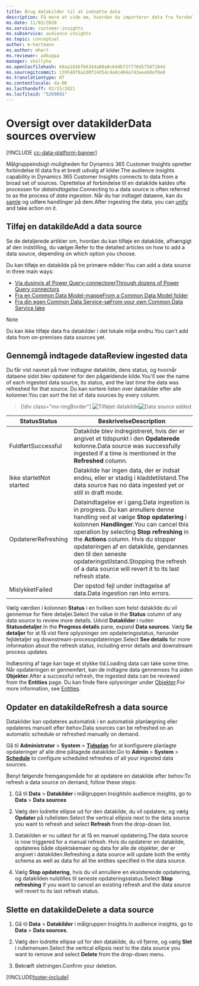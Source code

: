 ```yaml
---
title: Brug datakilder til at indsætte data
description: Få mere at vide om, hvordan du importerer data fra forskellige kilder.
ms.date: 11/03/2020
ms.service: customer-insights
ms.subservice: audience-insights
ms.topic: conceptual
author: m-hartmann
ms.author: mhart
ms.reviewer: adkuppa
manager: shellyha
ms.openlocfilehash: 68aa1b56fb634da80a0c64db72f778d57507104d
ms.sourcegitcommit: 139548f8a2d0f24d54c4a6c404a743eeeb8ef8e0
ms.translationtype: HT
ms.contentlocale: da-DK
ms.lasthandoff: 02/15/2021
ms.locfileid: "5269691"
---
```

# <a name="data-sources-overview"></a><span data-ttu-id="902de-103">Oversigt over datakilder</span><span class="sxs-lookup"><span data-stu-id="902de-103">Data sources overview</span></span>

[!INCLUDE [cc-data-platform-banner](../includes/cc-data-platform-banner.md)]

<span data-ttu-id="902de-104">Målgruppeindsigt-muligheden for Dynamics 365 Customer Insights opretter forbindelse til data fra et bredt udvalg af kilder.</span><span class="sxs-lookup"><span data-stu-id="902de-104">The audience insights capability in Dynamics 365 Customer Insights connects to data from a broad set of sources.</span></span> <span data-ttu-id="902de-105">Oprettelse af forbindelse til en datakilde kaldes ofte processen for *dataindtagelse*.</span><span class="sxs-lookup"><span data-stu-id="902de-105">Connecting to a data source is often referred to as the process of *data ingestion*.</span></span> <span data-ttu-id="902de-106">Når du har indtaget dataene, kan du [samle](data-unification.md) og udføre handlinger på dem.</span><span class="sxs-lookup"><span data-stu-id="902de-106">After ingesting the data, you can [unify](data-unification.md) and take action on it.</span></span>

## <a name="add-a-data-source"></a><span data-ttu-id="902de-107">Tilføj en datakilde</span><span class="sxs-lookup"><span data-stu-id="902de-107">Add a data source</span></span>

<span data-ttu-id="902de-108">Se de detaljerede artikler om, hvordan du kan tilføje en datakilde, afhængigt af den indstilling, du vælger.</span><span class="sxs-lookup"><span data-stu-id="902de-108">Refer to the detailed articles on how to add a data source, depending on which option you choose.</span></span>

<span data-ttu-id="902de-109">Du kan tilføje en datakilde på tre primære måder:</span><span class="sxs-lookup"><span data-stu-id="902de-109">You can add a data source in three main ways:</span></span>

- [<span data-ttu-id="902de-110">Via dusinvis af Power Query-connectorer</span><span class="sxs-lookup"><span data-stu-id="902de-110">Through dozens of Power Query connectors</span></span>](connect-power-query.md)
- [<span data-ttu-id="902de-111">Fra en Common Data Model-mappe</span><span class="sxs-lookup"><span data-stu-id="902de-111">From a Common Data Model folder</span></span>](connect-common-data-model.md)
- [<span data-ttu-id="902de-112">Fra din egen Common Data Service-sø</span><span class="sxs-lookup"><span data-stu-id="902de-112">From your own Common Data Service lake</span></span>](connect-common-data-service-lake.md)

> [!NOTE]
> <span data-ttu-id="902de-113">Du kan ikke tilføje data fra datakilder i det lokale miljø endnu.</span><span class="sxs-lookup"><span data-stu-id="902de-113">You can't add data from on-premises data sources yet.</span></span>

## <a name="review-ingested-data"></a><span data-ttu-id="902de-114">Gennemgå indtagede data</span><span class="sxs-lookup"><span data-stu-id="902de-114">Review ingested data</span></span>

<span data-ttu-id="902de-115">Du får vist navnet på hver indtagne datakilde, dens status, og hvornår dataene sidst blev opdateret for den pågældende kilde.</span><span class="sxs-lookup"><span data-stu-id="902de-115">You'll see the name of each ingested data source, its status, and the last time the data was refreshed for that source.</span></span> <span data-ttu-id="902de-116">Du kan sortere listen over datakilder efter alle kolonner.</span><span class="sxs-lookup"><span data-stu-id="902de-116">You can sort the list of data sources by every column.</span></span>

> [!div class="mx-imgBorder"]
> <span data-ttu-id="902de-117">![Tilføjet datakilde](media/configure-data-datasource-added.png "Tilføjet datakilde")</span><span class="sxs-lookup"><span data-stu-id="902de-117">![Data source added](media/configure-data-datasource-added.png "Data source added")</span></span>

|<span data-ttu-id="902de-118">Status</span><span class="sxs-lookup"><span data-stu-id="902de-118">Status</span></span>  |<span data-ttu-id="902de-119">Beskrivelse</span><span class="sxs-lookup"><span data-stu-id="902de-119">Description</span></span>  |
|---------|---------|
|<span data-ttu-id="902de-120">Fuldført</span><span class="sxs-lookup"><span data-stu-id="902de-120">Successful</span></span>   |<span data-ttu-id="902de-121">Datakilde blev indregistreret, hvis der er angivet et tidspunkt i den **Opdaterede** kolonne.</span><span class="sxs-lookup"><span data-stu-id="902de-121">Data source was successfully ingested if a time is mentioned in the **Refreshed** column.</span></span>
|<span data-ttu-id="902de-122">Ikke startet</span><span class="sxs-lookup"><span data-stu-id="902de-122">Not started</span></span>   |<span data-ttu-id="902de-123">Datakilde har ingen data, der er indsat endnu, eller er stadig i kladdetilstand.</span><span class="sxs-lookup"><span data-stu-id="902de-123">The data source has no data ingested yet or still in draft mode.</span></span>         |
|<span data-ttu-id="902de-124">Opdaterer</span><span class="sxs-lookup"><span data-stu-id="902de-124">Refreshing</span></span>    |<span data-ttu-id="902de-125">Dataindtagelse er i gang.</span><span class="sxs-lookup"><span data-stu-id="902de-125">Data ingestion is in progress.</span></span> <span data-ttu-id="902de-126">Du kan annullere denne handling ved at vælge **Stop opdatering** i kolonnen **Handlinger**.</span><span class="sxs-lookup"><span data-stu-id="902de-126">You can cancel this operation by selecting **Stop refreshing** in the **Actions** column.</span></span> <span data-ttu-id="902de-127">Hvis du stopper opdateringen af en datakilde, gendannes den til den seneste opdateringstilstand.</span><span class="sxs-lookup"><span data-stu-id="902de-127">Stopping the refresh of a data source will revert it to its last refresh state.</span></span>       |
|<span data-ttu-id="902de-128">Mislykket</span><span class="sxs-lookup"><span data-stu-id="902de-128">Failed</span></span>     |<span data-ttu-id="902de-129">Der opstod fejl under indtagelse af data.</span><span class="sxs-lookup"><span data-stu-id="902de-129">Data ingestion ran into errors.</span></span>         |

<span data-ttu-id="902de-130">Vælg værdien i kolonnen **Status** i en hvilken som helst datakilde du vil gennemse for flere detaljer.</span><span class="sxs-lookup"><span data-stu-id="902de-130">Select the value in the **Status** column of any data source to review more details.</span></span> <span data-ttu-id="902de-131">Udvid **Datakilder** i ruden **Statusdetaljer**.</span><span class="sxs-lookup"><span data-stu-id="902de-131">In the **Progress details** pane, expand **Data sources**.</span></span> <span data-ttu-id="902de-132">Vælg **Se detaljer** for at få vist flere oplysninger om opdateringsstatus, herunder fejldetaljer og downstream-procesopdateringer.</span><span class="sxs-lookup"><span data-stu-id="902de-132">Select **See details** for more information about the refresh status, including error details and downstream process updates.</span></span>

<span data-ttu-id="902de-133">Indlæsning af tage kan tage et stykke tid.</span><span class="sxs-lookup"><span data-stu-id="902de-133">Loading data can take some time.</span></span> <span data-ttu-id="902de-134">Når opdateringen er gennemført, kan de indtagne data gennemses fra siden **Objekter**.</span><span class="sxs-lookup"><span data-stu-id="902de-134">After a successful refresh, the ingested data can be reviewed from the **Entities** page.</span></span> <span data-ttu-id="902de-135">Du kan finde flere oplysninger under [Objekter](entities.md).</span><span class="sxs-lookup"><span data-stu-id="902de-135">For more information, see [Entities](entities.md).</span></span>

## <a name="refresh-a-data-source"></a><span data-ttu-id="902de-136">Opdater en datakilde</span><span class="sxs-lookup"><span data-stu-id="902de-136">Refresh a data source</span></span>

<span data-ttu-id="902de-137">Datakilder kan opdateres automatisk i en automatisk planlægning eller opdateres manuelt efter behov.</span><span class="sxs-lookup"><span data-stu-id="902de-137">Data sources can be refreshed on an automatic schedule or refreshed manually on demand.</span></span> 

<span data-ttu-id="902de-138">Gå til **Administrator** > **System** > [**Tidsplan**](system.md#schedule-tab) for at konfigurere planlagte opdateringer af alle dine påtagede datakilder.</span><span class="sxs-lookup"><span data-stu-id="902de-138">Go to **Admin** > **System** > [**Schedule**](system.md#schedule-tab) to configure scheduled refreshes of all your ingested data sources.</span></span>

<span data-ttu-id="902de-139">Benyt følgende fremgangsmåde for at opdatere en datakilde efter behov:</span><span class="sxs-lookup"><span data-stu-id="902de-139">To refresh a data source on demand, follow these steps:</span></span>

1. <span data-ttu-id="902de-140">Gå til **Data** > **Datakilder** i målgruppen Insights</span><span class="sxs-lookup"><span data-stu-id="902de-140">In audience insights, go to **Data** > **Data sources**</span></span>

2. <span data-ttu-id="902de-141">Vælg den lodrette ellipse ud for den datakilde, du vil opdatere, og vælg **Opdater** på rullelisten.</span><span class="sxs-lookup"><span data-stu-id="902de-141">Select the vertical ellipsis next to the data source you want to refresh and select **Refresh** from the drop-down list.</span></span>

3. <span data-ttu-id="902de-142">Datakilden er nu udløst for at få en manuel opdatering.</span><span class="sxs-lookup"><span data-stu-id="902de-142">The data source is now triggered for a manual refresh.</span></span> <span data-ttu-id="902de-143">Hvis du opdaterer en datakilde, opdateres både objektskemaer og data for alle de objekter, der er angivet i datakilden.</span><span class="sxs-lookup"><span data-stu-id="902de-143">Refreshing a data source will update both the entity schema as well as data for all the entities specified in the data source.</span></span>

4. <span data-ttu-id="902de-144">Vælg **Stop opdatering**, hvis du vil annullere en eksisterende opdatering, og datakilden nulstilles til seneste opdateringsstatus.</span><span class="sxs-lookup"><span data-stu-id="902de-144">Select **Stop refreshing** if you want to cancel an existing refresh and the data source will revert to its last refresh status.</span></span>

## <a name="delete-a-data-source"></a><span data-ttu-id="902de-145">Slette en datakilde</span><span class="sxs-lookup"><span data-stu-id="902de-145">Delete a data source</span></span>

1. <span data-ttu-id="902de-146">Gå til **Data** > **Datakilder** i målgruppen Insights.</span><span class="sxs-lookup"><span data-stu-id="902de-146">In audience insights, go to **Data** > **Data sources**.</span></span>

2. <span data-ttu-id="902de-147">Vælg den lodrette ellipse ud for den datakilde, du vil fjerne, og vælg **Slet** i rullemenuen.</span><span class="sxs-lookup"><span data-stu-id="902de-147">Select the vertical ellipsis next to the data source you want to remove and select **Delete** from the drop-down menu.</span></span>

3. <span data-ttu-id="902de-148">Bekræft sletningen.</span><span class="sxs-lookup"><span data-stu-id="902de-148">Confirm your deletion.</span></span>


[!INCLUDE[footer-include](../includes/footer-banner.md)]